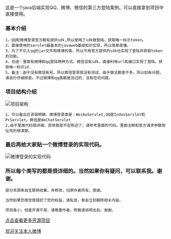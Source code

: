 
这是一个java后端实现QQ、微博、微信的第三方登陆案例。可以直接拿到项目中直接使用。
### 基本介绍
	1，QQ和微博登录官方都有提供sdk,所以使用了sdk做登陆，获取唯一标示token。
	2，直接使用的servlet最基本的javaweb基础知识实现，所以简单易懂。
	3，为了不引入qq的jar文件和微博的类，所以不用官方提供的sdk也实现了登陆并获取token的功能。
	4，总结：里面有微博和qq登陆两种方式。微信没有sdk，直接利用url和接口实现了登陆。获取唯一标识id.
	5，备注：由于没有微信账号，所以微信登录我没有测试，由于做法都差不多，所以如有问题，请自行仔细排查。不过微博和qq我都是测过的，没有任何问题。
	
### 项目结构介绍
![项目架构](http://otq6q76t6.bkt.clouddn.com/github1.jpg)

	1，可以看出应该很明确，微博登录类是：WeiboServlet,QQ是IndexServlet和PcServlet。微信是WeChatServlet
	2,由于里面代码很详细，具体我就不在陈述了，请参考里面的代码。里面注释和官方请求参数地址写的很清楚。
	
### 最后再给大家贴一个微博登录的实现代码。
![微博登录的实现代码](http://otq6q76t6.bkt.clouddn.com/github2.jpg)

### 所以每个类写的都是很详细的。当然如果你有疑问，可以联系我。谢谢。



	部分资源来自互联网收集，并修改，归原作者所有，感谢。
	
	当然如果您感觉我侵犯了您的权益，请私信，我会立刻删除相关内容。
	
	项目虽小，但是开源不易，请尊重作者，转载请说明出处。谢谢。

[点击查看更多开源项目](https://gitee.com/mcxiaobing)

[欢迎关注本人微博](http://weibo.com/mcxiaobing )
	
	